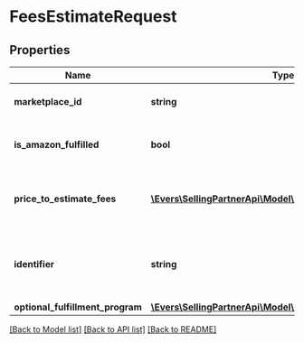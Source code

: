 # FeesEstimateRequest

## Properties
Name | Type | Description | Notes
------------ | ------------- | ------------- | -------------
**marketplace_id** | **string** | A marketplace identifier. | 
**is_amazon_fulfilled** | **bool** | When true, the offer is fulfilled by Amazon. | [optional] 
**price_to_estimate_fees** | [**\Evers\SellingPartnerApi\Model\PriceToEstimateFees**](PriceToEstimateFees.md) | The product price that the fee estimate is based on. | 
**identifier** | **string** | A unique identifier provided by the caller to track this request. | 
**optional_fulfillment_program** | [**\Evers\SellingPartnerApi\Model\OptionalFulfillmentProgram**](OptionalFulfillmentProgram.md) |  | [optional] 

[[Back to Model list]](../README.md#documentation-for-models) [[Back to API list]](../README.md#documentation-for-api-endpoints) [[Back to README]](../README.md)


